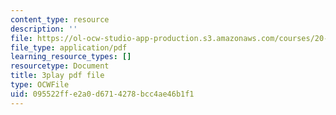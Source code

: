 ```yaml
---
content_type: resource
description: ''
file: https://ol-ocw-studio-app-production.s3.amazonaws.com/courses/20-219-becoming-the-next-bill-nye-writing-and-hosting-the-educational-show-january-iap-2015/095522ffe2a0d6714278bcc4ae46b1f1_zWx-ofgwwY8.pdf
file_type: application/pdf
learning_resource_types: []
resourcetype: Document
title: 3play pdf file
type: OCWFile
uid: 095522ff-e2a0-d671-4278-bcc4ae46b1f1
---
```

